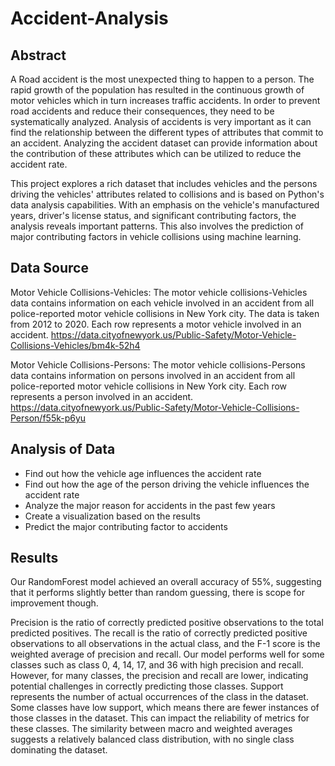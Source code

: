 # Accident-Analysis


## Abstract

A Road accident is the most unexpected thing to happen to a person. The rapid growth of the population has resulted in the continuous growth of motor vehicles which in turn increases traffic accidents. In order to prevent road accidents and reduce their consequences, they need to be systematically analyzed. Analysis of accidents is very important as it can find the relationship between the different types of attributes that commit to an accident. Analyzing the accident dataset can provide information about the contribution of these attributes which can be utilized to reduce the accident rate.

This project explores a rich dataset that includes vehicles and the persons driving the vehicles' attributes related to collisions and is based on Python's data analysis capabilities. With an emphasis on the vehicle's manufactured years, driver's license status, and significant contributing factors, the analysis reveals important patterns. This also involves the prediction of major contributing factors in vehicle collisions using machine learning. 



## Data Source

Motor Vehicle Collisions-Vehicles: The motor vehicle collisions-Vehicles data contains information on each vehicle involved in an accident from all police-reported motor vehicle collisions in New York city. The data is taken from 2012 to 2020. Each row represents a motor vehicle involved in an accident. https://data.cityofnewyork.us/Public-Safety/Motor-Vehicle-Collisions-Vehicles/bm4k-52h4

Motor Vehicle Collisions-Persons: The motor vehicle collisions-Persons data contains information on persons involved in an accident from all police-reported motor vehicle collisions in New York city. Each row represents a person involved in an accident. https://data.cityofnewyork.us/Public-Safety/Motor-Vehicle-Collisions-Person/f55k-p6yu



## Analysis of Data


*   Find out how the vehicle age influences the accident rate
*   Find out how the age of the person driving the vehicle influences the accident rate
*   Analyze the major reason for accidents in the past few years
*   Create a visualization based on the results
*   Predict the major contributing factor to accidents


## Results

Our RandomForest model achieved an overall accuracy of 55%, suggesting that it performs slightly better than random guessing, there is scope for improvement though.

Precision is the ratio of correctly predicted positive observations to the total predicted positives. The recall is the ratio of correctly predicted positive observations to all observations in the actual class, and the F-1 score is the weighted average of precision and recall. Our model performs well for some classes such as class 0, 4, 14, 17, and 36 with high precision and recall. However, for many classes, the precision and recall are lower, indicating potential challenges in correctly predicting those classes. Support represents the number of actual occurrences of the class in the dataset. Some classes have low support, which means there are fewer instances of those classes in the dataset. This can impact the reliability of metrics for these classes. The similarity between macro and weighted averages suggests a relatively balanced class distribution, with no single class dominating the dataset.

